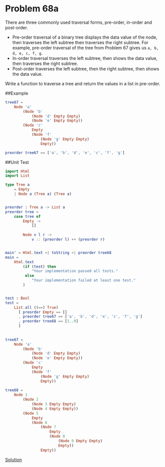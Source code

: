 # Problem 68a

There are three commonly used traversal forms, pre-order, in-order and post-order. 

* Pre-order traversal of a binary tree displays the data value of the node, then traverses the left subtree then traverses the right subtree. For example, pre-order traversal of the tree from Problem 67 gives us ```a, b, d, e, c, f, g```.
* In-order traversal traverses the left subtree, then shows the data value, then traverses the right subtree. 
* Post-order traverses the left subtree, then the right subtree, then shows the data value.

Write a function to traverse a tree and return the values in a list in pre-order.


##Example
```elm
tree67 = 
    Node 'a'
        (Node 'b'
            (Node 'd' Empty Empty)
            (Node 'e' Empty Empty))
        (Node 'c' 
            Empty 
            (Node 'f' 
                (Node 'g' Empty Empty) 
                Empty))

preorder tree67 == ['a', 'b', 'd', 'e', 'c', 'f', 'g']  
```

##Unit Test
```elm
import Html
import List

type Tree a
    = Empty
    | Node a (Tree a) (Tree a)


preorder : Tree a -> List a
preorder tree =
    case tree of
        Empty ->
            []
        
        Node v l r ->
            v :: (preorder l) ++ (preorder r) 


main' = Html.text <| toString <| preorder tree68
main =
    Html.text
        (if (test) then
            "Your implementation passed all tests."
         else
            "Your implementation failed at least one test."
        )


test : Bool
test =
    List.all ((==) True)
      [ preorder Empty == []
      , preorder tree67 == ['a', 'b', 'd', 'e', 'c', 'f', 'g'] 
      , preorder tree68 == [1..9] 
      ]
      
      
tree67 = 
    Node 'a'
        (Node 'b'
            (Node 'd' Empty Empty)
            (Node 'e' Empty Empty))
        (Node 'c' 
            Empty 
            (Node 'f' 
                (Node 'g' Empty Empty) 
                Empty))
                
tree68 = 
    Node 1
        (Node 2
            (Node 3 Empty Empty)
            (Node 4 Empty Empty))
        (Node 5 
            Empty 
            (Node 6 
                (Node 7 
                    Empty 
                    (Node 8 
                        (Node 9 Empty Empty) 
                        Empty))
                Empty))
```

[Solution](../s/s68a.md)


